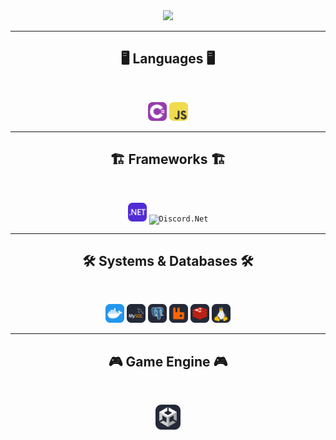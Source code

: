 <div align="center">
<img src="https://readme-typing-svg.demolab.com?font=Righteous&weight=500&size=50&duration=4000&pause=300&color=765BFF&center=true&vCenter=true&multiline=true&repeat=false&random=false&width=1300&height=140&lines=Hi+I'm+LilNesquuik;Building+game-ready+APIs+and+real-time+systems."/>
</div>

<hr>

<h2 align="center">🖥️ Languages 🖥️</h2>
<br>
<p align="center">
  <code><img title="C#" height="30" src="https://github.com/tandpfun/skill-icons/blob/main/icons/CS.svg"></code>
  <code><img title="Javascript" height="30" src="https://github.com/tandpfun/skill-icons/blob/main/icons/JavaScript.svg"></code>
</p>

<hr>

<h2 align="center">🏗️ Frameworks 🏗️</h2>
<br>
<p align="center">
  <code><img title="Dotnet" height="30" src="https://github.com/tandpfun/skill-icons/blob/main/icons/DotNet.svg"></code>
  <code><img title="Discord.Net" height="30" src="https://docs.discordnet.dev/marketing/logo/SVG/Combinationmark%20White%20Border.svg"></code>
</p>

<hr>

<h2 align="center">🛠️ Systems & Databases 🛠️</h2>
<br>
<p align="center">
  <code><img title="Docker" height="30" src="https://github.com/tandpfun/skill-icons/blob/main/icons/Docker.svg" href="https://guns.lol/docker"></code>
  <code><img title="MySQL" height="30" src="https://github.com/tandpfun/skill-icons/blob/main/icons/MySQL-Dark.svg"></code>
  <code><img title="Postgres" height="30" src="https://github.com/tandpfun/skill-icons/blob/main/icons/PostgreSQL-Dark.svg" href="https://guns.lol/postgresql"></code>
  <code><img title="RabbitMQ" height="30" src="https://github.com/tandpfun/skill-icons/blob/main/icons/RabbitMQ-Dark.svg" href="https://guns.lol/rabbitmq"></code>
  <code><img title="Redis" height="30" src="https://github.com/tandpfun/skill-icons/blob/main/icons/Redis-Dark.svg" href="https://guns.lol/redis"></code>
  <code><img title="Linux" height="30" src="https://github.com/tandpfun/skill-icons/blob/main/icons/Linux-Dark.svg"></code>
</p>

<hr>

<h2 align="center">🎮 Game Engine 🎮</h2>
<br>
<p align="center">
  <code><img title="Unity" height="40" src="https://github.com/tandpfun/skill-icons/blob/main/icons/Unity-Dark.svg"></code>
</p>

